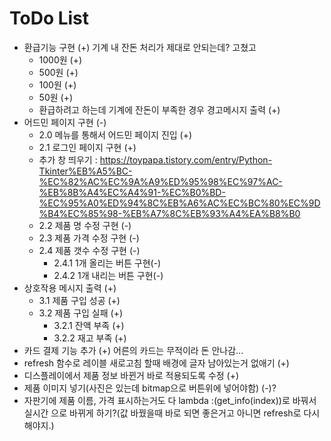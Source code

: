 # ToDo List
- 환급기능 구현 (+) 기계 내 잔돈 처리가 제대로 안되는데? 고쳤고
  - 1000원 (+)
  - 500원 (+)
  - 100원 (+)
  - 50원 (+)
  - 환급하려고 하는데 기계에 잔돈이 부족한 경우 경고메시지 출력 (+)
- 어드민 페이지 구현 (-)
  - 2.0 메뉴를 통해서 어드민 페이지 진입 (+)
  - 2.1 로그인 페이지 구현 (+)
  - 추가 창 띄우기 : https://toypapa.tistory.com/entry/Python-Tkinter%EB%A5%BC-%EC%82%AC%EC%9A%A9%ED%95%98%EC%97%AC-%EB%8B%A4%EC%A4%91-%EC%B0%BD-%EC%95%A0%ED%94%8C%EB%A6%AC%EC%BC%80%EC%9D%B4%EC%85%98-%EB%A7%8C%EB%93%A4%EA%B8%B0
  - 2.2 제품 명 수정 구현 (-)
  - 2.3 제품 가격 수정 구현 (-)
  - 2.4 제품 갯수 수정 구현 (-)
    - 2.4.1 1개 올리는 버튼 구현(-)
    - 2.4.2 1개 내리는 버튼 구현(-)
- 상호작용 메시지 출력 (+)
  - 3.1 제품 구입 성공 (+)
  - 3.2 제품 구입 실패 (+)
    - 3.2.1 잔액 부족 (+)
    - 3.2.2 재고 부족 (+)
- 카드 결제 기능 추가 (+) 어른의 카드는 무적이라 돈 안나감...
- refresh 함수로 레이블 새로고침 할때 배경에 글자 남아있는거 없애기 (+)
- 디스플레이에서 제품 정보 바뀐거 바로 적용되도록 수정 (+)
- 제품 이미지 넣기(사진은 있는데 bitmap으로 버튼위에 넣어야함) (-)?
- 자판기에 제품 이름, 가격 표시하는거도 다 lambda :(get_info(index))로 바꿔서 실시간 으로 바뀌게 하기?(값 바꿨을때 바로 되면 좋은거고 아니면 refresh로 다시 해야지.)